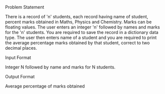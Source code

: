 Problem Statement

There is a record of 'n' students, each record having name of student, percent marks obtained in Maths, Physics and Chemistry. Marks can be floating values. The user enters an integer 'n' followed by names and marks for the 'n' students. You are required to save the record in a dictionary data type. The user then enters name of a student and you are required to print the average percentage marks obtained by that student, correct to two decimal places.

Input Format

Integer N followed by name and marks for N students.

Output Format

Average percentage of marks obtained
